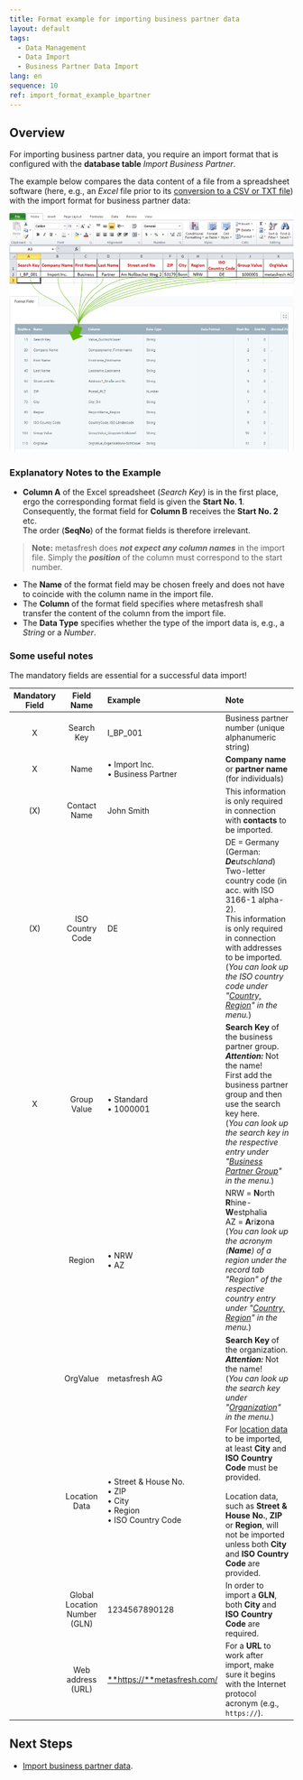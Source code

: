 ```yaml
---
title: Format example for importing business partner data
layout: default
tags:
  - Data Management
  - Data Import
  - Business Partner Data Import
lang: en
sequence: 10
ref: import_format_example_bpartner
---
```


## Overview
For importing business partner data, you require an import format that is configured with the **database table** *Import Business Partner*.

The example below compares the data content of a file from a spreadsheet software (here, e.g., an *Excel* file prior to its [conversion to a CSV or TXT file](Import_file_useful_tips)) with the import format for business partner data:

![](assets/BPartner_import_Excel_table_Format.png)

### Explanatory Notes to the Example
- **Column A** of the Excel spreadsheet (*Search Key*) is in the first place, ergo the corresponding format field is given the **Start No. 1**. Consequently, the format field for **Column B** receives the **Start No. 2** etc.<br> The order (**SeqNo**) of the format fields is therefore irrelevant.
 >**Note:** metasfresh does ***not expect any column names*** in the import file. Simply the ***position*** of the column must correspond to the start number.

- The **Name** of the format field may be chosen freely and does not have to coincide with the column name in the import file.
- The **Column** of the format field specifies where metasfresh shall transfer the content of the column from the import file.
- The **Data Type** specifies whether the type of the import data is, e.g., a *String* or a *Number*.

### Some useful notes
The mandatory fields are essential for a successful data import!

| Mandatory Field | Field Name | Example | Note |
| :---: | :---: | :--- | :--- |
| X | Search Key | I_BP_001 | Business partner number (unique alphanumeric string) |
| X | Name | • Import Inc.<br> • Business Partner | **Company name** or **partner name** (for individuals) |
| (X) | Contact Name | John Smith | This information is only required in connection with **contacts** to be imported. |
| (X) | ISO Country Code | DE | DE = Germany (German: _**De**utschland_)<br> Two-letter country code (in acc. with ISO 3166-1 alpha-2).<br>This information is only required in connection with addresses to be imported. <br> (*You can look up the ISO country code under "[Country, Region](Menu)" in the menu.*) |
| X | Group Value	| • Standard<br> • 1000001 | **Search Key** of the business partner group.<br> ***Attention:*** Not the name!<br> First add the business partner group and then use the search key here.<br> (*You can look up the search key in the respective entry under "[Business Partner Group](Menu)" in the menu.*) |
|  | Region | • NRW<br> • AZ | NRW = **N**orth **R**hine-**W**estphalia<br> AZ = **A**ri**z**ona<br> (*You can look up the acronym (**Name**) of a region under the record tab "Region" of the respective country entry under "[Country, Region](Menu)" in the menu.*) |
|  | OrgValue | metasfresh AG | **Search Key** of the organization.<br> ***Attention:*** Not the name!<br> (*You can look up the search key under "[Organization](Menu)" in the menu.*) |
|  | Location Data | • Street & House No.<br> • ZIP<br> • City<br> • Region<br> • ISO Country Code | For [location data](Add_address_tab) to be imported, at least **City** and **ISO Country Code** must be provided.<br><br> Location data, such as **Street & House No.**, **ZIP** or **Region**, will not be imported unless both **City** and **ISO Country Code** are provided. |
|  | Global Location Number (GLN) | 1234567890128 | In order to import a **GLN**, both **City** and **ISO Country Code** are required. |
|  | Web address (URL) | [**https://**metasfresh.com/](https://metasfresh.com/en/ "metasfresh Homepage") | For a **URL** to work after import, make sure it begins with the Internet protocol acronym (e.g., `https://`). |

## Next Steps
- [Import business partner data](Import_bpartner_data).
